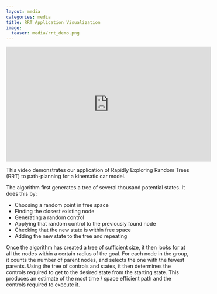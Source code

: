 ```yaml
---
layout: media
categories: media
title: RRT Application Visualization
image:
  teaser: media/rrt_demo.png
---
```

<iframe width="560" height="315" src="https://www.youtube-nocookie.com/embed/yWHRLkHt8Vg" frameborder="0" allow="accelerometer; autoplay; encrypted-media; gyroscope; picture-in-picture" allowfullscreen></iframe>

This video demonstrates our application of Rapidly Exploring Random Trees (RRT) to path-planning for a kinematic car model.

The algorithm first generates a tree of several thousand potential states. It does this by:  
- Choosing a random point in free space   
- Finding the closest existing node   
- Generating a random control   
- Applying that random control to the previously found node   
- Checking that the new state is within free space   
- Adding the new state to the tree and repeating  

Once the algorithm has created a tree of sufficient size, it then looks for at all the nodes within a certain radius of the goal. For each node in the group, it counts the number of parent nodes, and selects the one with the fewest parents. Using the tree of controls and states, it then determines the controls required to get to the desired state from the starting state. This produces an estimate of the most time / space efficient path and the controls required to execute it.
